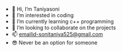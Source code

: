 - 👋 Hi, I’m Taniyasoni
- 👀 I’m interested in coding 
- 🌱 I’m currently learning c++ programming 
- 💞️ I’m looking to collaborate on the projects 
- 📫 emailid-sonitaniya525@gmail.com
- 😎 Never be an option for someone 

<!---
Taniyasoni/Taniyasoni is a ✨ special ✨ repository because its `README.md` (this file) appears on your GitHub profile.
You can click the Preview link to take a look at your changes.
--->
